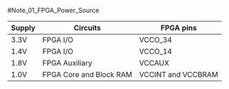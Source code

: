 #Note_01_FPGA_Power_Source

| Supply | Circuits                | FPGA pins          |
| ------ | ----------------------- | ------------------ |
| 3.3V   | FPGA I/O                | VCCO_34            |
| 1.4V   | FPGA I/O                | VCCO_14            |
| 1.8V   | FPGA Auxiliary          | VCCAUX             |
| 1.0V   | FPGA Core and Block RAM | VCCINT and VCCBRAM |

